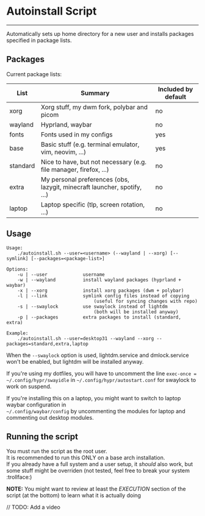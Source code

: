 # Autoinstall Script
---

Automatically sets up home directory for a new user and installs packages specified in package lists.

## Packages
Current package lists:

| List     | Summary | Included by default |
|----------|---------|---------------------|
| xorg     | Xorg stuff, my dwm fork, polybar and picom                                        | no  |
| wayland  | Hyprland, waybar                                                                  | no  |
| fonts    | Fonts used in my configs                                                          | yes |
| base     | Basic stuff (e.g. terminal emulator, vim, neovim, ...)                            | yes |
| standard | Nice to have, but not necessary (e.g. file manager, firefox, ...)| no  |
| extra    | My personal preferences (obs, lazygit, minecraft launcher, spotify, ...)          | no  |
| laptop   | Laptop specific (tlp, screen rotation, ...)                                       | no  |

## Usage
```
Usage:
	./autoinstall.sh --user=<username> (--wayland | --xorg) [--symlink] [--packages=<package-list>]

Options:
	-u | --user             username
	-w | --wayland          install wayland packages (hyprland + waybar)
	-x | --xorg             install xorg packages (dwm + polybar)
	-l | --link             symlink config files instead of copying
                                (useful for syncing changes with repo)
	-s | --swaylock         use swaylock instead of lightdm
                                (both will be installed anyway)
	-p | --packages         extra packages to install (standard, extra)

Example: 
	./autoinstall.sh --user=desktop31 --wayland --xorg --packages=standard,extra,laptop
```

When the `--swaylock` option is used, lightdm.service and dmlock.service won't be enabled, but lightdm
will be installed anyway. 

If you're using my dotfiles, you will have to uncomment the line `exec-once = ~/.config/hypr/swayidle`
in `~/.config/hypr/autostart.conf` for swaylock to work on suspend.

If you're installing this on a laptop, you might want to switch to laptop waybar configuration in <br>
`~/.config/waybar/config` by uncommenting the modules for laptop and commenting out desktop modules.

## Running the script
You must run the script as the root user. <br>
It is recommended to run this ONLY on a base arch installation. <br>
If you already have a full system and a user setup, it *should* also work, but some stuff might be overriden (not tested, feel free to break your system :trollface:)

**NOTE:** You might want to review at least the *EXECUTION* section of the script (at the bottom) to learn what it is actually doing

// TODO: Add a video
